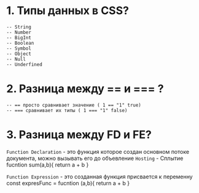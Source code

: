 # 1. Типы данных в CSS?

    -- String
    -- Number 
    -- BigInt
    -- Boolean
    -- Symbol
    -- Object
    -- Null
    -- Underfined

# 2. Разница между == и === ?

    -- == просто сравнивает значение ( 1 == "1" true)
    -- === сравнивает их типы ( 1 === "1" false)

# 3. Разница между FD и FE?

`Function Declaration` - это функция которое создан основном потоке документа,  можно вызывать его до объевление `Hosting` - Сплытие
    fucntion sum(a,b){
        return a + b
    }

`Function Expression` - это созданная функция присвается к переменну
    const expresFunc = fucntion (a,b){
        return a + b
    }